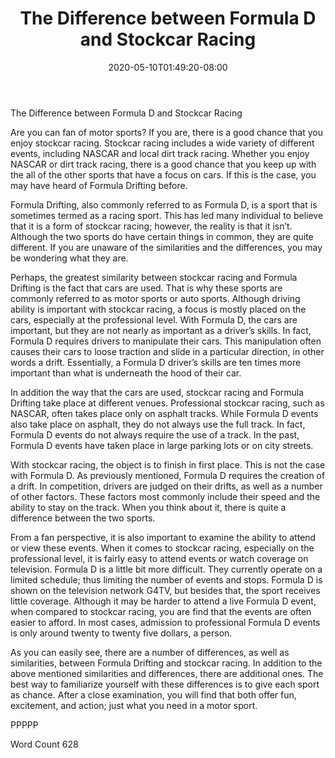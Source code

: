 ﻿---
title: "The Difference between Formula D and Stockcar Racing"
date: 2020-05-10T01:49:20-08:00
description: "Formula D Racing Tips for Web Success"
featured_image: "/images/Formula D Racing.jpg"
tags: ["Formula D Racing"]
---

The Difference between Formula D and Stockcar Racing

Are you can fan of motor sports?  If you are, there is a good chance that you enjoy stockcar racing. Stockcar racing includes a wide variety of different events, including NASCAR and local dirt track racing.  Whether you enjoy NASCAR or dirt track racing, there is a good chance that you keep up with the all of the other sports that have a focus on cars.  If this is the case, you may have heard of Formula Drifting before.

Formula Drifting, also commonly referred to as Formula D, is a sport that is sometimes termed as a racing sport. This has led many individual to believe that it is a form of stockcar racing; however, the reality is that it isn’t. Although the two sports do have certain things in common, they are quite different.  If you are unaware of the similarities and the differences, you may be wondering what they are.  

Perhaps, the greatest similarity between stockcar racing and Formula Drifting is the fact that cars are used.  That is why these sports are commonly referred to as motor sports or auto sports.  Although driving ability is important with stockcar racing, a focus is mostly placed on the cars, especially at the professional level.  With Formula D, the cars are important, but they are not nearly as important as a driver’s skills.  In fact, Formula D requires drivers to manipulate their cars. This manipulation often causes their cars to loose traction and slide in a particular direction, in other words a drift.  Essentially, a Formula D driver’s skills are ten times more important than what is underneath the hood of their car.

In addition the way that the cars are used, stockcar racing and Formula Drifting take place at different venues.  Professional stockcar racing, such as NASCAR, often takes place only on asphalt tracks. While Formula D events also take place on asphalt, they do not always use the full track.  In fact, Formula D events do not always require the use of a track. In the past, Formula D events have taken place in large parking lots or on city streets.  

With stockcar racing, the object is to finish in first place. This is not the case with Formula D.  As previously mentioned, Formula D requires the creation of a drift.  In competition, drivers are judged on their drifts, as well as a number of other factors. These factors most commonly include their speed and the ability to stay on the track.  When you think about it, there is quite a difference between the two sports.

From a fan perspective, it is also important to examine the ability to attend or view these events. When it comes to stockcar racing, especially on the professional level, it is fairly easy to attend events or watch coverage on television. Formula D is a little bit more difficult.  They currently operate on a limited schedule; thus limiting the number of events and stops.  Formula D is shown on the television network G4TV, but besides that, the sport receives little coverage.  Although it may be harder to attend a live Formula D event, when compared to stockcar racing, you are find that the events are often easier to afford. In most cases, admission to professional Formula D events is only around twenty to twenty five dollars, a person.  

As you can easily see, there are a number of differences, as well as similarities, between Formula Drifting and stockcar racing.  In addition to the above mentioned similarities and differences, there are additional ones. The best way to familiarize yourself with these differences is to give each sport as chance.  After a close examination, you will find that both offer fun, excitement, and action; just what you need in a motor sport.

PPPPP

Word Count 628

